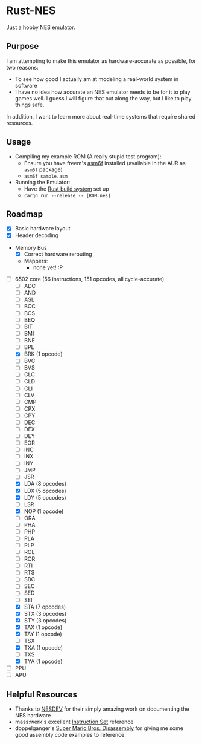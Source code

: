 
# Rust-NES

Just a hobby NES emulator.

## Purpose

I am attempting to make this emulator as hardware-accurate as possible, for two reasons:

- To see how good I actually am at modeling a real-world system in software
- I have no idea how accurate an NES emulator needs to be for it to play games well. I guess I will figure that out along the way, but I like to play things safe.

In addition, I want to learn more about real-time systems that require shared resources.

## Usage

- Compiling my example ROM (A really stupid test program):
    - Ensure you have freem's [asm6f](https://github.com/freem/asm6f) installed (available in the AUR as `asm6f` package)
    - `asm6f sample.asm`
- Running the Emulator:
    - Have the [Rust build system](https://www.rust-lang.org/tools/install) set up
    - `cargo run --release -- [ROM.nes]`

## Roadmap

- [X] Basic hardware layout
- [X] Header decoding
- Memory Bus
    - [X] Correct hardware rerouting
    - Mappers:
        - none yet! :P
- [ ] 6502 core (56 instructions, 151 opcodes, all cycle-accurate)
    - [ ] ADC
    - [ ] AND
    - [ ] ASL
    - [ ] BCC
    - [ ] BCS
    - [ ] BEQ
    - [ ] BIT
    - [ ] BMI
    - [ ] BNE
    - [ ] BPL
    - [X] BRK (1 opcode)
    - [ ] BVC
    - [ ] BVS
    - [ ] CLC
    - [ ] CLD
    - [ ] CLI
    - [ ] CLV
    - [ ] CMP
    - [ ] CPX
    - [ ] CPY
    - [ ] DEC
    - [ ] DEX
    - [ ] DEY
    - [ ] EOR
    - [ ] INC
    - [ ] INX
    - [ ] INY
    - [ ] JMP
    - [ ] JSR
    - [X] LDA (8 opcodes)
    - [X] LDX (5 opcodes)
    - [X] LDY (5 opcodes)
    - [ ] LSR
    - [X] NOP (1 opcode)
    - [ ] ORA
    - [ ] PHA
    - [ ] PHP
    - [ ] PLA
    - [ ] PLP
    - [ ] ROL
    - [ ] ROR
    - [ ] RTI
    - [ ] RTS
    - [ ] SBC
    - [ ] SEC
    - [ ] SED
    - [ ] SEI
    - [X] STA (7 opcodes)
    - [X] STX (3 opcodes)
    - [X] STY (3 opcodes)
    - [X] TAX (1 opcode)
    - [X] TAY (1 opcode)
    - [ ] TSX
    - [X] TXA (1 opcode)
    - [ ] TXS
    - [X] TYA (1 opcode)
- [ ] PPU
- [ ] APU

## Helpful Resources

- Thanks to [NESDEV](https://www.nesdev.org/wiki) for their simply amazing work on documenting the NES hardware
- mass:werk's excellent [Instruction Set](https://www.masswerk.at/6502/6502_instruction_set.html) reference
- doppelganger's [Super Mario Bros. Disassembly](https://gist.github.com/1wErt3r/4048722) for giving me some good assembly code examples to reference.


